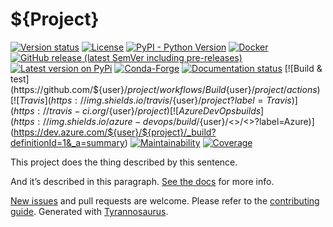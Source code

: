 # ${Project}

[![Version status](https://img.shields.io/pypi/status/${project})](https://pypi.org/project/${project}/)
[![License](https://img.shields.io/badge/License-Apache%202.0-blue.svg)](https://opensource.org/licenses/Apache-2.0)
[![PyPI - Python Version](https://img.shields.io/pypi/pyversions/${project})](https://pypi.org/project/${project}/)
[![Docker](https://img.shields.io/docker/v/${user}/${project}?color=green&label=DockerHub)](https://hub.docker.com/repository/docker/${user}/${project})
[![GitHub release (latest SemVer including pre-releases)](https://img.shields.io/github/v/release/${user}/${project}?include_prereleases&label=GitHub)](https://github.com/${user}/${project}/releases)
[![Latest version on PyPi](https://badge.fury.io/py/${project}.svg)](https://pypi.org/project/${project}/)
[![Conda-Forge](https://img.shields.io/conda/vn/conda-forge/${project}?label=Conda-Forge)](https://anaconda.org/conda-forge/${project})
[![Documentation status](https://readthedocs.org/projects/${project}/badge/?version=latest&style=flat-square)](https://${project}.readthedocs.io/en/stable/)
[![Build & test](https://github.com/${user}/${project}/workflows/Build%20&%20test/badge.svg)](https://github.com/${user}/${project}/actions)
[![Travis](https://img.shields.io/travis/${user}/${project}?label=Travis)](https://travis-ci.org/${user}/${project})
[![Azure DevOps builds](https://img.shields.io/azure-devops/build/${user}/<<key>>/<<defid>>?label=Azure)](https://dev.azure.com/${user}/${project}/_build?definitionId=1&_a=summary)
[![Maintainability](https://api.codeclimate.com/v1/badges/<<apikey>>/maintainability)](https://codeclimate.com/github/${user}/${project}/maintainability)
[![Coverage](https://coveralls.io/repos/github/${user}/${project}/badge.svg?branch=master&service=github)](https://coveralls.io/github/${user}/${project}?branch=master)

This project does the thing described by this sentence.

And it’s described in this paragraph.
[See the docs](https://${project}.readthedocs.io/en/stable/) for more info.

[New issues](https://github.com/${user}/${project}/issues) and pull requests are welcome.
Please refer to the [contributing guide](https://github.com/${user}/${project}/blob/master/CONTRIBUTING.md).
Generated with [Tyrannosaurus](https://github.com/dmyersturnbull/tyrannosaurus).
